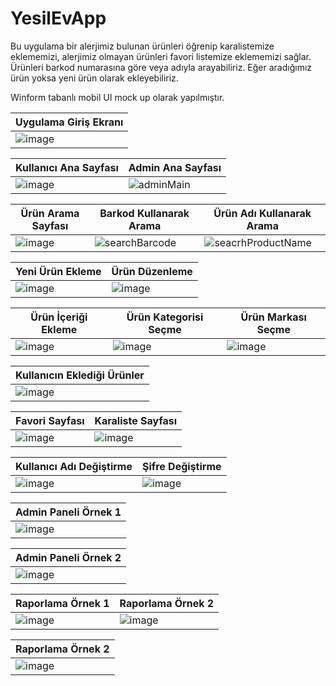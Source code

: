 # YesilEvApp

Bu uygulama bir alerjimiz bulunan ürünleri öğrenip karalistemize eklememizi, alerjimiz olmayan ürünleri favori listemize eklememizi sağlar.
Ürünleri barkod numarasına göre veya adıyla arayabiliriz.
Eğer aradığımız ürün yoksa yeni ürün olarak ekleyebiliriz.

Winform tabanlı mobil UI mock up olarak yapılmıştır.

|Uygulama Giriş Ekranı|
  |-|
  |![image](https://user-images.githubusercontent.com/18614094/196908255-67b46e13-96f2-462a-8f53-b5e6c84a7221.png)|
  
  
  
 |Kullanıcı Ana Sayfası|Admin Ana Sayfası|
  |-|-|
  |![image](https://user-images.githubusercontent.com/18614094/196911253-60340cfc-0f4f-4922-b667-76058550e7b3.png)|![adminMain](https://user-images.githubusercontent.com/18614094/196909181-d94403d9-c9f5-489c-9475-01d52b61f3f8.png)|


 |Ürün Arama Sayfası|Barkod Kullanarak Arama|Ürün Adı Kullanarak Arama|
  |-|-|-|
  |![image](https://user-images.githubusercontent.com/18614094/196931012-47ebb4a3-7aa4-4cbd-86b3-7a121824d875.png)|![searchBarcode](https://user-images.githubusercontent.com/18614094/196931206-bf92a590-cb1d-44c4-99de-f5715a9acaba.png)|![seacrhProductName](https://user-images.githubusercontent.com/18614094/196931414-81e1f8c2-0e4c-4784-8984-487d81b6069a.png)|


 |Yeni Ürün Ekleme|Ürün Düzenleme|
  |-|-|
  |![image]()|![image]()|
  
  
 |Ürün İçeriği Ekleme|Ürün Kategorisi Seçme|Ürün Markası Seçme|
  |-|-|-|
  |![image]()|![image]()|![image]()|

 |Kullanıcın Eklediği Ürünler|
  |-|
  |![image]()|
  
 |Favori Sayfası|Karaliste Sayfası|
  |-|-|
  |![image]()|![image]()|
  
   |Kullanıcı Adı Değiştirme|Şifre Değiştirme|
  |-|-|
  |![image]()|![image]()|

 |Admin Paneli Örnek 1|
  |-|
  |![image](https://user-images.githubusercontent.com/18614094/196935465-62cd0a61-fd4d-4364-a0d9-cc1016f7e8ce.png)|

|Admin Paneli Örnek 2|
  |-|
  |![image](https://user-images.githubusercontent.com/18614094/196935724-5ecc1651-291d-4a7e-b29e-b584493ae230.png)|



 |Raporlama Örnek 1|Raporlama Örnek 2|
  |-|-|
   |![image](https://user-images.githubusercontent.com/18614094/196934836-0ebba086-5aa2-4733-8485-b0b51d8d9c99.png)|![image](https://user-images.githubusercontent.com/18614094/196935973-f4d9498c-8b07-412e-b24b-8b083d9b8f6a.png)|

 |Raporlama Örnek 2|
  |-|
   |![image](https://user-images.githubusercontent.com/18614094/196935973-f4d9498c-8b07-412e-b24b-8b083d9b8f6a.png)|


